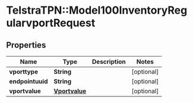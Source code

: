 # TelstraTPN::Model100InventoryRegularvportRequest

## Properties
Name | Type | Description | Notes
------------ | ------------- | ------------- | -------------
**vporttype** | **String** |  | [optional] 
**endpointuuid** | **String** |  | [optional] 
**vportvalue** | [**Vportvalue**](Vportvalue.md) |  | [optional] 


